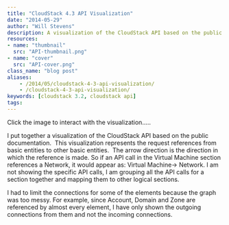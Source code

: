 ```yaml
---
title: "CloudStack 4.3 API Visualization"
date: "2014-05-29"
author: "Will Stevens"
description: A visualization of the CloudStack API based on the public documentation represents the request references from basic entities to other basic entities. 
resources:
- name: "thumbnail"
  src: "API-thumbnail.png"
- name: "cover"
  src: "API-cover.png"
class_name: "blog post"
aliases:
    - /2014/05/cloudstack-4-3-api-visualization/
    - /cloudstack-4-3-api-visualization/
keywords: [cloudstack 3.2, cloudstack api]
tags:
---
```


<p>Click the image to interact with the visualization…..</p>

<p>I put together a visualization of the CloudStack API based on the public documentation. &nbsp;This visualization represents the request references from basic entities to other basic entities. &nbsp;The arrow direction is the direction in which the reference is made. So if an API call in the Virtual Machine section references a Network, it would appear as: Virtual Machine-&gt; Network. I am not showing the specific API calls, I am grouping all the API calls for a section together and mapping them to other logical sections.</p>

<p>I had to limit the connections for some of the elements because the graph was too messy. For example, since Account, Domain and Zone are referenced by almost every element, I have only shown the outgoing connections from them and not the incoming connections.</p>